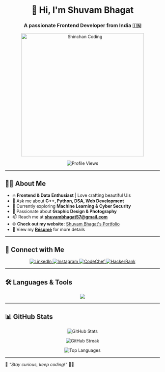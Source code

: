 <h1 align="center">👋 Hi, I'm Shuvam Bhagat</h1>
<h3 align="center">A passionate Frontend Developer from India 🇮🇳</h3>

<p align="center">
  <img src="https://media.giphy.com/media/l3vR1zG62HwOfoa2w/giphy.gif" width="400" alt="Shinchan Coding">
</p>

<p align="center">
  <img src="https://komarev.com/ghpvc/?username=shuvambhagat&label=Profile%20views&color=0e75b6&style=flat" alt="Profile Views" />
</p>

---

## 👨‍💻 About Me  
- 🔥 **Frontend & Data Enthusiast** | Love crafting beautiful UIs  
- 💬 Ask me about **C++, Python, DSA, Web Development**  
- 🌱 Currently exploring **Machine Learning & Cyber Security**  
- 🎨 Passionate about **Graphic Design & Photography**  
- 📫 Reach me at **shuvambhagat57@gmail.com**  
- 🌐 **Check out my website:** [Shuvam Bhagat's Portfolio](https://shuvambhagat.github.io/Shuvam-PortFolio/)  
- 📄 View my **[Résumé](#)** for more details  

---

## 🚀 Connect with Me  
<p align="center">
  <a href="https://linkedin.com/in/shuvam-bhagat" target="_blank">
    <img src="https://img.shields.io/badge/LinkedIn-0077B5?style=for-the-badge&logo=linkedin&logoColor=white" alt="LinkedIn">
  </a>
  <a href="https://instagram.com/shuvam_bhagat57" target="_blank">
    <img src="https://img.shields.io/badge/Instagram-E4405F?style=for-the-badge&logo=instagram&logoColor=white" alt="Instagram">
  </a>
  <a href="https://www.codechef.com/users/shuvambhagat57" target="_blank">
    <img src="https://img.shields.io/badge/CodeChef-5B4638?style=for-the-badge&logo=codechef&logoColor=white" alt="CodeChef">
  </a>
  <a href="https://www.hackerrank.com/shuvambhagat57" target="_blank">
    <img src="https://img.shields.io/badge/HackerRank-2EC866?style=for-the-badge&logo=hackerrank&logoColor=white" alt="HackerRank">
  </a>
</p>

---

## 🛠️ Languages & Tools  
<p align="center">
  <img src="https://skillicons.dev/icons?i=html,css,js,react,python,cpp,java,mysql,git,bootstrap" />
</p>

---

## 📊 GitHub Stats  
<p align="center">
  <img src="https://github-readme-stats.vercel.app/api?username=shuvambhagat&show_icons=true&theme=radical" alt="GitHub Stats">
</p>
<p align="center">
  <img src="https://github-readme-streak-stats.herokuapp.com/?user=shuvambhagat&theme=radical" alt="GitHub Streak">
</p>
<p align="center">
  <img src="https://github-readme-stats.vercel.app/api/top-langs/?username=shuvambhagat&layout=compact&theme=radical" alt="Top Languages">
</p>

---

🚀 *"Stay curious, keep coding!"* 🧑‍💻  
